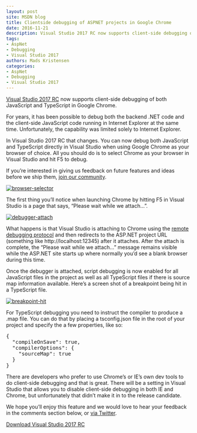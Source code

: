 ```yaml
---
layout: post
site: MSDN blog
title: Clientside debugging of ASPNET projects in Google Chrome
date: 2016-11-21
description: Visual Studio 2017 RC now supports client-side debugging of both JavaScript and TypeScript in Google Chrome. For years, it has been possible to debug both the backend .NET code and the client-side JavaScript code running in Internet Explorer at the same time. Unfortunately, the capability was limited solely to Internet Explorer. In Visual Studio 2017...
tags: 
- AspNet
- Debugging
- Visual Studio 2017
authors: Mads Kristensen
categories: 
- AspNet
- Debugging
- Visual Studio 2017
---
```


[Visual Studio 2017 RC](https://www.visualstudio.com/vs/visual-studio-2017-rc/) now supports client-side debugging of both JavaScript and TypeScript in Google Chrome.

For years, it has been possible to debug both the backend .NET code and the client-side JavaScript code running in Internet Explorer at the same time. Unfortunately, the capability was limited solely to Internet Explorer.

In Visual Studio 2017 RC that changes. You can now debug both JavaScript and TypeScript directly in Visual Studio when using Google Chrome as your browser of choice. All you should do is to select Chrome as your browser in Visual Studio and hit F5 to debug.

If you’re interested in giving us feedback on future features and ideas before we ship them, [join our community](http://landinghub.visualstudio.com/webdevtools).

[![browser-selector](https://msdnshared.blob.core.windows.net/media/2016/11/browser-selector.png)](https://msdnshared.blob.core.windows.net/media/2016/11/browser-selector.png)

The first thing you’ll notice when launching Chrome by hitting F5 in Visual Studio is a page that says, “Please wait while we attach…”.

[![debugger-attach](https://msdnshared.blob.core.windows.net/media/2016/11/debugger-attach1.png)](https://msdnshared.blob.core.windows.net/media/2016/11/debugger-attach1.png)

What happens is that Visual Studio is attaching to Chrome using the [remote debugging protocol](https://developer.chrome.com/devtools/docs/debugger-protocol) and then redirects to the ASP.NET project URL (something like http://localhost:12345) after it attaches. After the attach is complete, the “Please wait while we attach…” message remains visible while the ASP.NET site starts up where normally you’d see a blank browser during this time.

Once the debugger is attached, script debugging is now enabled for all JavaScript files in the project as well as all TypeScript files if there is source map information available. Here’s a screen shot of a breakpoint being hit in a TypeScript file.

[![breakpoint-hit](https://msdnshared.blob.core.windows.net/media/2016/11/breakpoint-hit.png)](https://msdnshared.blob.core.windows.net/media/2016/11/breakpoint-hit.png)

For TypeScript debugging you need to instruct the compiler to produce a .map file. You can do that by placing a tsconfig.json file in the root of your project and specify the a few properties, like so:

<pre>{
  "compileOnSave": true,
  "compilerOptions": {
    "sourceMap": true
  }
}
</pre>

There are developers who prefer to use Chrome’s or IE’s own dev tools to do client-side debugging and that is great. There will be a setting in Visual Studio that allows you to disable client-side debugging in both IE and Chrome, but unfortunately that didn’t make it in to the release candidate.

We hope you’ll enjoy this feature and we would love to hear your feedback in the comments section below, or [via Twitter](https://twitter.com/mkristensen).

[Download Visual Studio 2017 RC](https://www.visualstudio.com/vs/visual-studio-2017-rc/)
